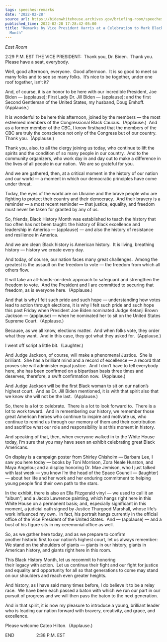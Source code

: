 ```yaml
---
tags: speeches-remarks
date: '2022-02-28'
source_url: https://bidenwhitehouse.archives.gov/briefing-room/speeches-remarks/2022/02/28/remarks-by-vice-president-harris-at-a-celebration-to-mark-black-history-month/
published_time: 2022-02-28 17:28:42-05:00
title: "Remarks by Vice President Harris at a Celebration to Mark Black History\_\
  Month"
---
```

 
*East Room*

2:29 P.M. EST THE VICE PRESIDENT:  Thank you, Dr. Biden.  Thank you. 
Please have a seat, everybody.

Well, good afternoon, everyone.  Good afternoon.  It is so good to meet
so many folks and to see so many folks.  It’s nice to be together, under
one roof together, isn’t it?

And, of course, it is an honor to be here with our incredible President,
Joe Biden — (applause); First Lady Dr. Jill Biden — (applause); and the
first Second Gentleman of the United States, my husband, Doug Emhoff. 
(Applause.)  
  
It is wonderful to be here this afternoon, joined by the members — the
most esteemed members of the Congressional Black Caucus.  (Applause.) 
And as a former member of the CBC, I know firsthand that the members of
the CBC are truly the conscience not only of the Congress but of our
country.  Thank you.  (Applause.)  
  
Thank you, also, to all the clergy joining us today, who continue to
lift the spirits and the condition of so many people in our country. 
And to the community organizers, who work day in and day out to make a
difference in the lives of all people in our nation.  We are so grateful
for you.

And we are gathered, then, at a critical moment in the history of our
nation and our world — a moment in which our democratic principles have
come under threat.  
  
Today, the eyes of the world are on Ukraine and the brave people who are
fighting to protect their country and their democracy.  And their
bravery is a reminder — a most recent reminder — that justice, equality,
and freedom must never be taken for granted by any of us.  
  
So, friends, Black History Month was established to teach the history
that too often has not been taught: the history of Black excellence and
leadership in America — (applause) — and also the history of resistance
and resilience in America.    
  
And we are clear: Black history is American history.  It is living,
breathing history — history we create every day. 

And today, of course, our nation faces many great challenges.  Among the
greatest is the assault on the freedom to vote — the freedom from which
all others flow.   
  
It will take an all-hands-on-deck approach to safeguard and strengthen
the freedom to vote.  And the President and I are committed to securing
that freedom, as is everyone here.  (Applause.)  
  
And that is why I felt such pride and such hope — understanding how
votes lead to action through elections, it is why I felt such pride and
such hope this past Friday when President Joe Biden nominated Judge
Ketanji Brown Jackson — (applause) — when he nominated her to sit on the
United States Supreme Court.  (Applause.)  
  
Because, as we all know, elections matter.  And when folks vote, they
order what they want.  And in this case, they got what they asked for. 
(Applause.)

I went off script a little bit.  (Laughter.)

And Judge Jackson, of course, will make a phenomenal Justice.  She is
brilliant.  She has a brilliant mind and a record of excellence — a
record that proves she will administer equal justice.  And I don’t have
to tell everybody here, she has been confirmed on a bipartisan basis
three times and deserves, therefore, a swift confirmation now. 
(Applause.)

And Judge Jackson will be the first Black woman to sit on our nation’s
highest court.  And as Dr. Jill Biden mentioned, it is with that spirit
also that we know she will not be the last.  (Applause.)   
  
So, there is a lot to celebrate.  There is a lot to look forward to. 
There is a lot to work toward.  And in remembering our history, we
remember those great American heroes who continue to inspire and
motivate us, who continue to remind us through our memory of them and
their contribution and sacrifice what our role and responsibility is at
this moment in history.  
  
And speaking of that, then, when everyone walked in to the White House
today, I’m sure that you may have seen an exhibit celebrating great
Black Americans.  
  
On display is a campaign poster from Shirley Chisholm — Barbara Lee, I
saw you here today — books by Toni Morrison, Zora Neale Hurston, and
Maya Angelou; and a display honoring Dr. Mae Jemison, who I just talked
with last week — you know I’m the head of the Space Council — (laughter)
— about her life and her work and her enduring commitment to helping
young people find their own path to the stars.  
  
In the exhibit, there is also an Ella Fitzgerald vinyl — we used to call
it an “album”; and a Jacob Lawrence painting, which hangs right here in
this White House on a permanent basis; and, especially significant in
this moment, a judicial oath signed by Justice Thurgood Marshall, whose
life’s work influenced my own.  In fact, his portrait hangs currently in
the official office of the Vice President of the United States.  And —
(applause) — and a bust of his figure sits in my ceremonial office as
well.  
  
So, as we gather here today, and as we prepare to confirm  
another historic first to our nation’s highest court, let us always
remember: We stand on the shoulders of giants — giants in our history,
giants in American history, and giants right here in this room.   
  
This Black History Month, let us recommit to honoring  
their legacy with action.  Let us continue their fight and our fight for
justice and equality and opportunity for all so that generations to come
may stand on our shoulders and reach even greater heights.  
  
And history, as I have said many times before, I do believe it to be a
relay race.  We have been each passed a baton with which we run our part
in our pursuit of progress and we will then pass the baton to the next
generation.   
  
And in that spirit, it is now my pleasure to introduce a young,
brilliant leader who is leading our nation forward with bravery,
creativity, and grace, and excellence.  
  
Please welcome Cateo Hilton.  (Applause.)   
  
END                  2:38 P.M. EST
